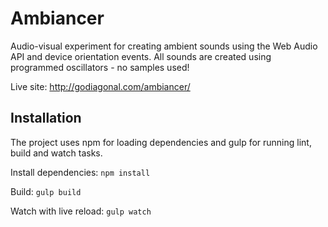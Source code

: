 # Ambiancer
Audio-visual experiment for creating ambient sounds using the Web Audio API and device orientation events. All sounds are created using programmed oscillators - no samples used!

Live site: http://godiagonal.com/ambiancer/

## Installation
The project uses npm for loading dependencies and gulp for running lint, build and watch tasks.

Install dependencies: `npm install`

Build: `gulp build`

Watch with live reload: `gulp watch`
